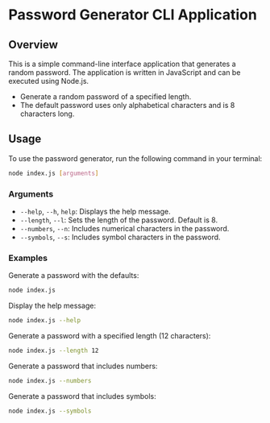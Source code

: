 # Password Generator CLI Application

## Overview
This is a simple command-line interface application that generates a random password. The application is written in JavaScript and can be executed using Node.js.

- Generate a random password of a specified length.
- The default password uses only alphabetical characters and is 8 characters long.

## Usage
To use the password generator, run the following command in your terminal:

```sh
node index.js [arguments]
```

### Arguments
- `--help`, `--h`, `help`: Displays the help message.
- `--length`, `--l`: Sets the length of the password. Default is 8.
- `--numbers`, `--n`: Includes numerical characters in the password.
- `--symbols`, `--s`: Includes symbol characters in the password.

### Examples
Generate a password with the defaults:
```sh
node index.js
```

Display the help message:
```sh
node index.js --help
```

Generate a password with a specified length (12 characters):
```sh
node index.js --length 12
```

Generate a password that includes numbers:
```sh
node index.js --numbers
```

Generate a password that includes symbols:
```sh
node index.js --symbols
```